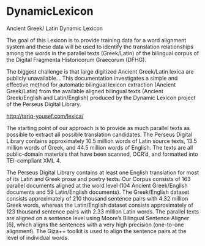 # DynamicLexicon
Ancient Greek/ Latin Dynamic Lexicon

The goal of this Lexicon is to provide training data for a word alignment system and these data will be used to identify the translation relationships among the words in the parallel texts (Greek/Latin) of the bilingual corpus of the Digital Fragmenta Historicorum Graecorum (DFHG). 


The biggest challenge is that large digitized Ancient Greek/Latin lexica are publicly unavailable. .
This documentation investigates a simple and effective method for automatic bilingual lexicon extraction (Ancient Greek/Latin) from the
available aligned bilingual texts (Ancient Greek/English and Latin/English) produced by the Dynamic Lexicon project of the Perseus Digital Library.

http://tariq-yousef.com/lexica/

The starting point of our approach is to provide as much parallel texts as possible  to extract all possible translation candidates. The Perseus Digital Library contains approximately 10.5 million words of Latin source texts, 13.5 million words of Greek, and 44.5 million words of English. The texts are all public-domain materials that have been scanned, OCR’d, and formatted into TEI-compliant XML 4.

The Perseus Digital Library contains at least one English translation for most of its Latin and Greek prose and poetry texts. Our Corpus consists of 163 parallel documents aligned at the word level (104 Ancient Greek/English documents and 59 Latin/English documents).
The Greek/English dataset consists approximately of 210 thousand sentence pairs with 4.32 million Greek words, whereas the Latin/English dataset consists approximately of 123 thousand sentence pairs with 2.33 million Latin words. The parallel texts are aligned on a sentence level using Moore’s Bilingual Sentence Aligner [6], which aligns the sentences with a very high precision (one-to-one alignment). The Giza++ toolkit is used to align the sentence pairs at the level of individual words.
